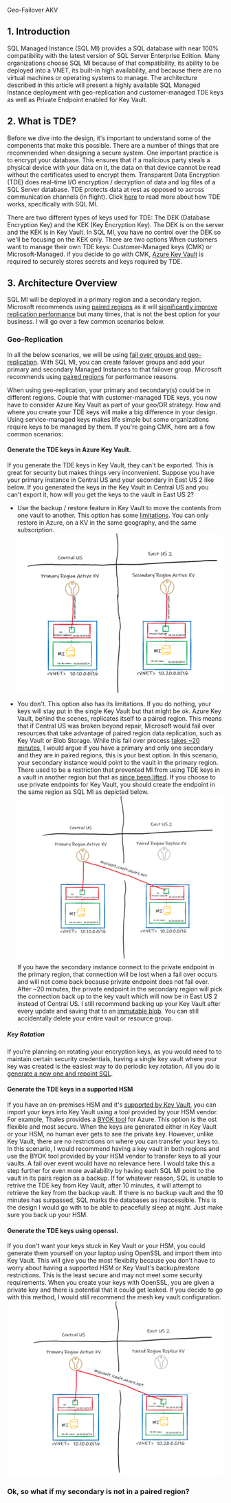 Geo-Failover AKV

## 1. Introduction
SQL Managed Instance (SQL MI) provides a SQL database with near 100% compatibility with the latest version of SQL Server Enterprise Edition. Many organizations choose SQL MI because of that compatibility, its ability to be deployed into a VNET, its built-in high availability, and because there are no virtual machines or operating systems to manage. The architecture described in this article will present a highly available SQL Managed Instance deployment with geo-replication and customer-managed TDE keys as well as Private Endpoint enabled for Key Vault.

## 2. What is TDE?
Before we dive into the design, it's important to understand some of the components that make this possible. There are a number of things that are recommended when designing a secure system. One important practice is to encrypt your database. This ensures that if a malicious party steals a physical device with your data on it, the data on that device cannot be read without the certificates used to encrypt them. Transparent Data Encryption (TDE) does real-time I/O encryption / decryption of data and log files of a SQL Server database. TDE protects data at rest as opposed to across communication channels (in flight). Click [here](https://docs.microsoft.com/en-us/sql/relational-databases/security/encryption/transparent-data-encryption?view=azuresqldb-mi-current) to read more about how TDE works, specifically with SQL MI.

There are two different types of keys used for TDE: The DEK (Database Encryption Key) and the KEK (Key Encryption Key). The DEK is on the server and the KEK is in Key Vault. In SQL MI, you have no control over the DEK so we'll be focusing on the KEK only. There are two options When customers want to manage their own TDE keys: Customer-Managed keys (CMK) or Microsoft-Managed. if you decide to go with CMK, [Azure Key Vault](https://docs.microsoft.com/en-us/azure/key-vault/general/overview) is required to securely stores secrets and keys required by TDE.


## 3. Architecture Overview
SQL MI will be deployed in a primary region and a secondary region. Microsoft recommends using [paired regions](https://docs.microsoft.com/en-us/azure/best-practices-availability-paired-regions#what-are-paired-regions) as it will [significantly improve replication performance](https://docs.microsoft.com/en-us/azure/azure-sql/database/auto-failover-group-overview?tabs=azure-powershell#using-geo-paired-regions) but many times, that is not the best option for your business. I will go over a few common scenarios below.

### Geo-Replication
In all the below scenarios, we will be using [fail over groups and geo-replication](https://docs.microsoft.com/en-us/azure/azure-sql/database/auto-failover-group-overview?tabs=azure-powershell).  With SQL MI, you can create failover groups and add your primary and secondary Managed Instances to that failover group. Microsoft recommends using [paired regions](https://docs.microsoft.com/en-us/azure/best-practices-availability-paired-regions#what-are-paired-regions) for performance reasons.

When using geo-replication, your primary and secondary(s) could be in different regions. Couple that with customer-managed TDE keys, you now have to consider Azure Key Vault as part of your geo/DR strategy. How and where you create your TDE keys will make a big difference in your design. Using service-managed keys makes life simple but some organizations require keys to be managed by them. If you're going CMK, here are a few common scenarios:

#### Generate the TDE keys in Azure Key Vault.
If you generate the TDE keys in Key Vault, they can't be exported. This is great for security but makes things very inconvenient. Suppose you have your primary instance in Central US and your secondary in East US 2 like below. If you generated the keys in the Key Vault in Central US and you can't export it, how will you get the keys to the vault in East US 2? 
- Use the backup / restore feature in Key Vault to move the contents from one vault to another. This option has some [limitations](https://docs.microsoft.com/en-us/azure/key-vault/general/backup?tabs=azure-cli#design-considerations). You can only restore in Azure, on a KV in the same geography, and the same subscription.
![](./media/dual-vault.png)

- You don't. This option also has its limitations. If you do nothing, your keys will stay put in the single Key Vault but that might be ok. Azure Key Vault, behind the scenes, replicates itself to a paired region. This means that if Central US was broken beyond repair, Microsoft would fail over resources that take advantage of paired region data replication, such as Key Vault or Blob Storage. While this fail over process [takes ~20 minutes](source), I would argue if you have a primary and only one secondary and they are in paired regions, this is your best option. In this scenario, your secondary instance would point to the vault in the primary region. There used to be a restriction that prevented MI from using TDE keys in a vault in another region but that as [since been lifted](source). If you choose to use private endpoints for Key Vault, you should create the endpoint in the same region as SQL MI as depicted below.
![](./media/sqlmi-akv.png)
If you have the secondary instance connect to the private endpoint in the primary region, that connection will be lost when a fail over occurs and will not come back because private endpoint does not fail over. After ~20 minutes, the private endpoint in the secondary region will pick the connection back up to the key vault which will now be in East US 2 instead of Central US. I still recommend backing up your Key Vault after every update and saving that to an [immutable blob](source). You can still accidentally delete your entire vault or resource group. 
##### Key Rotation
If you're planning on rotating your encryption keys, as you would need to to maintain certain security credentials, having a single key vault where your key was created is the easiest way to do periodic key rotation. All you do is [generate a new one and repoint SQL](source).

#### Generate the TDE keys in a supported HSM
If you have an on-premises HSM and it's [supported by Key Vault](https://docs.microsoft.com/en-us/azure/key-vault/keys/hsm-protected-keys-byok#supported-hsms), you can import your keys into Key Vault using a tool provided by your HSM vendor. For example, Thales provides a [BYOK tool](https://supportportal.thalesgroup.com/csm?id=kb_article_view&sys_kb_id=3892db6ddb8fc45005c9143b0b961987&sysparm_article=KB0021016) for Azure. This option is the ost flexible and most secure. When the keys are generated either in Key Vault or your HSM, no human ever gets to see the private key. However, unlike Key Vault, there are no restrictions on where you can transfer your keys to. In this scenario, I would recommend having a key vault in both regions and use the BYOK tool provided by your HSM vendor to transfer keys to all your vaults. A fail over event would have no relevance here. I would take this a step further for even more availability by having each SQL MI point to the vault in its pairs region as a backup. If for whatever reason, SQL is unable to retrive the TDE key from Key Vault, after 10 minutes, it will attempt to retrieve the key from the backup vault. If there is no backup vault and the 10 minutes has surpassed, SQL marks the databases as inaccessible. This is the design I would go with to be able to peacefully sleep at night. Just make sure you back up your HSM.

#### Generate the TDE keys using openssl.
If you don't want your keys stuck in Key Vault or your HSM, you could generate them yourself on your laptop using OpenSSL and import them into Key Vault. This will give you the most flexibilty because you don't have to worry about having a supported HSM or Key Vault's backup/restore restrictions. This is the least secure and may not meet some security requirements. When you create your keys with OpenSSL, you are given a private key and there is potential that it could get leaked. If you decide to go with this method, I would still recommend the mesh key vault configuration.
![](./media/sqlmi-akv.png)

### Ok, so what if my secondary is not in a paired region?